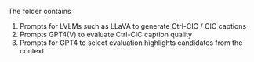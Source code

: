 The folder contains 
1. Prompts for LVLMs such as LLaVA to generate Ctrl-CIC / CIC captions
2. Prompts GPT4(V) to evaluate Ctrl-CIC caption quality
3. Prompts for GPT4 to select evaluation highlights candidates from the context